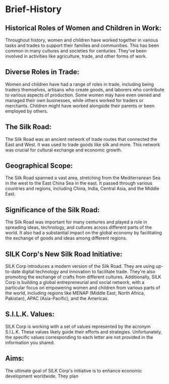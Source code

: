 # Brief-History

## Historical Roles of Women and Children in Work:
Throughout history, women and children have worked together in various tasks and trades to support their families and communities. This has been common in many cultures and societies for centuries. They've been involved in activities like agriculture, trade, and other forms of work.

## Diverse Roles in Trade: 
Women and children have had a range of roles in trade, including being traders themselves, artisans who create goods, and laborers who contribute to various aspects of production. Some women may have even owned and managed their own businesses, while others worked for traders or merchants. Children might have worked alongside their parents or been employed by others.

## The Silk Road:
The Silk Road was an ancient network of trade routes that connected the East and West. It was used to trade goods like silk and more. This network was crucial for cultural exchange and economic growth.

## Geographical Scope:
The Silk Road spanned a vast area, stretching from the Mediterranean Sea in the west to the East China Sea in the east. It passed through various countries and regions, including China, India, Central Asia, and the Middle East.

## Significance of the Silk Road:
The Silk Road was important for many centuries and played a role in spreading ideas, technology, and cultures across different parts of the world. It also had a substantial impact on the global economy by facilitating the exchange of goods and ideas among different regions.

## SILK Corp's New Silk Road Initiative:
SILK Corp introduces a modern version of the Silk Road. They are using up-to-date digital technology and innovation to facilitate trade. They're also promoting the exchange of crafts from different cultures. Additionally, SILK Corp is building a global entrepreneurial and social network, with a particular focus on empowering women and children from various parts of the world, including regions like MENAP (Middle East, North Africa, Pakistan), APAC (Asia-Pacific), and the Americas.

## S.I.L.K. Values:
SILK Corp is working with a set of values represented by the acronym S.I.L.K. These values likely guide their efforts and strategies. Unfortunately, the specific values corresponding to each letter are not provided in the information you shared.

## Aims:
The ultimate goal of SILK Corp's initiative is to enhance economic development worldwide. They plan
